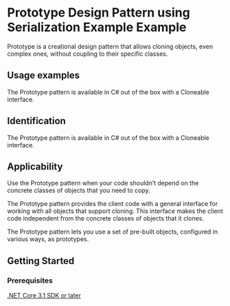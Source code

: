 # Prototype Design Pattern using Serialization Example Example
Prototype is a creational design pattern that allows cloning objects, even complex ones, without coupling to their specific classes.

## Usage examples
The Prototype pattern is available in C# out of the box with a Cloneable interface.

## Identification
The Prototype pattern is available in C# out of the box with a Cloneable interface.

## Applicability
Use the Prototype pattern when your code shouldn’t depend on the concrete classes of objects that you need to copy.

The Prototype pattern provides the client code with a general interface for working with all objects that support cloning. This interface makes the client code independent from the concrete classes of objects that it clones.

The Prototype pattern lets you use a set of pre-built objects, configured in various ways, as prototypes.

## Getting Started

### Prerequisites

[.NET Core 3.1 SDK or later](https://dotnet.microsoft.com/download/dotnet-core/3.1)
